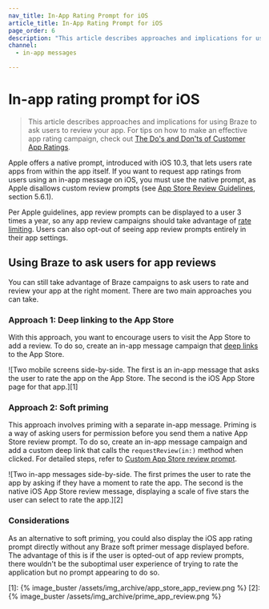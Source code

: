 ```yaml
---
nav_title: In-App Rating Prompt for iOS
article_title: In-App Rating Prompt for iOS
page_order: 6
description: "This article describes approaches and implications for using Braze to ask users to review your app."
channel:
  - in-app messages

---
```


# In-app rating prompt for iOS

> This article describes approaches and implications for using Braze to ask users to review your app. For tips on how to make an effective app rating campaign, check out [The Do's and Don'ts of Customer App Ratings](https://www.braze.com/resources/articles/the-dos-and-donts-of-customer-app-ratings).

Apple offers a native prompt, introduced with iOS 10.3, that lets users rate apps from within the app itself. If you want to request app ratings from users using an in-app message on iOS, you must use the native prompt, as Apple disallows custom review prompts (see [App Store Review Guidelines](https://developer.apple.com/app-store/review/guidelines/#code-of-conduct), section 5.6.1).

Per Apple guidelines, app review prompts can be displayed to a user 3 times a year, so any app review campaigns should take advantage of [rate limiting]({{site.baseurl}}/user_guide/engagement_tools/campaigns/building_campaigns/rate-limiting/). Users can also opt-out of seeing app review prompts entirely in their app settings.

## Using Braze to ask users for app reviews

You can still take advantage of Braze campaigns to ask users to rate and review your app at the right moment. There are two main approaches you can take.

### Approach 1: Deep linking to the App Store

With this approach, you want to encourage users to visit the App Store to add a review. To do so, create an in-app message campaign that [deep links]({{site.baseurl}}/user_guide/personalization_and_dynamic_content/deep_linking_to_in-app_content/) to the App Store.

![Two mobile screens side-by-side. The first is an in-app message that asks the user to rate the app on the App Store. The second is the iOS App Store page for that app.][1]

### Approach 2: Soft priming

This approach involves priming with a separate in-app message. Priming is a way of asking users for permission before you send them a native App Store review prompt. To do so, create an in-app message campaign and add a custom deep link that calls the `requestReview(in:)` method when clicked. For detailed steps, refer to [Custom App Store review prompt]({{site.baseurl}}/developer_guide/platform_integration_guides/ios/in-app_messaging/custom_app_store_review_prompt).

![Two in-app messages side-by-side. The first primes the user to rate the app by asking if they have a moment to rate the app. The second is the native iOS App Store review message, displaying a scale of five stars the user can select to rate the app.][2]

### Considerations

As an alternative to soft priming, you could also display the iOS app rating prompt directly without any Braze soft primer message displayed before. The advantage of this is if the user is opted-out of app review prompts, there wouldn't be the suboptimal user experience of trying to rate the application but no prompt appearing to do so.


[1]: {% image_buster /assets/img_archive/app_store_app_review.png %}
[2]: {% image_buster /assets/img_archive/prime_app_review.png %}